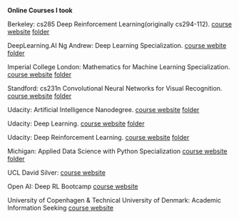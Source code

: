 **Online Courses I took**


Berkeley: cs285 Deep Reinforcement Learning(originally cs294-112). [course website](http://rail.eecs.berkeley.edu/deeprlcourse-fa18/) [folder](/Berkeley-cs285-Deep-Reinforcement-Learning)

DeepLearning.AI Ng Andrew: Deep Learning Specialization. [course webite](https://www.coursera.org/specializations/deep-learning?) [folder](Deep-Learning.AI-Deep-Learning-Specialization)

Imperial College London: Mathematics for Machine Learning Specialization. [course website](https://www.coursera.org/specializations/mathematics-machine-learning) [folder](/ImperialCollegeLondon-Mathematics-for-Machine-Learning-Specialization)

Standford: cs231n Convolutional Neural Networks for Visual Recognition. [course website](http://cs231n.github.io) [folder](/Stanford-cs231n-Convolutional-Neural-Networks-for-Visual-Recognition)

Udacity: Artificial Intelligence Nanodegree. [course website](https://classroom.udacity.com/nanodegrees/nd889/dashboard/overview) [folder](/Udacity-Artificial-Intelligence-NanoDegree)

Udacity: Deep Learning. [course website](https://www.udacity.com/course/deep-learning-nanodegree--nd101) [folder](/Udacity-Deep-Learning)

Udacity: Deep Reinforcement Learning. [course website](https://www.udacity.com/course/deep-reinforcement-learning-nanodegree--nd893) [folder](/Udacity-Deep-Reinforcement-Learning)

Michigan: Applied Data Science with Python Specialization [course website](https://www.coursera.org/specializations/data-science-python) [folder](/Michigan-Applied-Data-Science-with-Python-Specialization)

UCL David Silver: [course website](http://www0.cs.ucl.ac.uk/staff/D.Silver/web/Teaching.html)

Open AI: Deep RL Bootcamp [course website](https://www.youtube.com/playlist?list=PLAdk-EyP1ND8MqJEJnSvaoUShrAWYe51U)

University of Copenhagen & Technical University of Denmark: Academic Information Seeking [course website](https://www.coursera.org/learn/academicinfoseek/home)
